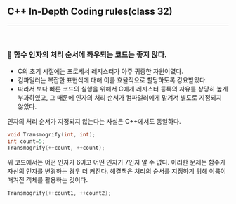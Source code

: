 ## C++ In-Depth Coding rules(class 32)

***

<br>

### :pushpin: 함수 인자의 처리 순서에 좌우되는 코드는 좋지 않다.

- C의 초기 시절에는 프로세서 레지스터가 아주 귀중한 자원이였다.
- 컴파일러는 복잡한 표현식에 대해 이를 효율적으로 할당하도록 강요받았다.
- 따라서 보다 빠른 코드의 실행을 위해서 C에게 레지스터 등록의 자유를 상당히 높게 부과하였고, 그 때문에 인자의 처리 순서가 컴파일러에게 맡겨져 별도로 지정되지 않았다.

인자의 처리 순서가 지정되지 않는다는 사실은 C++에서도 동일하다.

```c++
void Transmogrify(int, int);
int count=5;
Transmogrify(++count, ++count);
```

위 코드에서는 어떤 인자가 6이고 어떤 인자가 7인지 알 수 없다. 이러한 문제는 함수가 자신의 인자를 변경하는 경우 더 커진다. 해결책은 처리의 순서를 지정하기 위해 이름이 매겨진 객체를 활용하는 것이다.

```c++
Transmogrify(++count1, ++count2);
```

